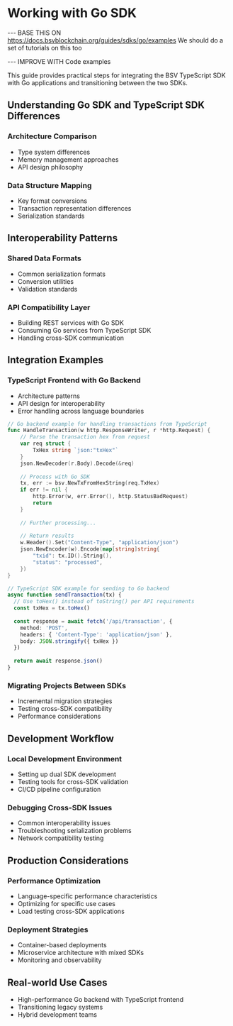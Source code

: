 # Working with Go SDK

--- BASE THIS ON https://docs.bsvblockchain.org/guides/sdks/go/examples
We should do a set of tutorials on this too 

--- IMPROVE WITH Code examples

This guide provides practical steps for integrating the BSV TypeScript SDK with Go applications and transitioning between the two SDKs.

## Understanding Go SDK and TypeScript SDK Differences

### Architecture Comparison

- Type system differences
- Memory management approaches
- API design philosophy

### Data Structure Mapping

- Key format conversions
- Transaction representation differences
- Serialization standards

## Interoperability Patterns

### Shared Data Formats

- Common serialization formats
- Conversion utilities
- Validation standards

### API Compatibility Layer

- Building REST services with Go SDK
- Consuming Go services from TypeScript SDK
- Handling cross-SDK communication

## Integration Examples

### TypeScript Frontend with Go Backend

- Architecture patterns
- API design for interoperability
- Error handling across language boundaries

```go
// Go backend example for handling transactions from TypeScript
func HandleTransaction(w http.ResponseWriter, r *http.Request) {
    // Parse the transaction hex from request
    var req struct {
        TxHex string `json:"txHex"`
    }
    json.NewDecoder(r.Body).Decode(&req)
    
    // Process with Go SDK
    tx, err := bsv.NewTxFromHexString(req.TxHex)
    if err != nil {
        http.Error(w, err.Error(), http.StatusBadRequest)
        return
    }
    
    // Further processing...
    
    // Return results
    w.Header().Set("Content-Type", "application/json")
    json.NewEncoder(w).Encode(map[string]string{
        "txid": tx.ID().String(),
        "status": "processed",
    })
}
```

```typescript
// TypeScript SDK example for sending to Go backend
async function sendTransaction(tx) {
  // Use toHex() instead of toString() per API requirements
  const txHex = tx.toHex()
  
  const response = await fetch('/api/transaction', {
    method: 'POST',
    headers: { 'Content-Type': 'application/json' },
    body: JSON.stringify({ txHex })
  })
  
  return await response.json()
}
```

### Migrating Projects Between SDKs

- Incremental migration strategies
- Testing cross-SDK compatibility
- Performance considerations

## Development Workflow

### Local Development Environment

- Setting up dual SDK development
- Testing tools for cross-SDK validation
- CI/CD pipeline configuration

### Debugging Cross-SDK Issues

- Common interoperability issues
- Troubleshooting serialization problems
- Network compatibility testing

## Production Considerations

### Performance Optimization

- Language-specific performance characteristics
- Optimizing for specific use cases
- Load testing cross-SDK applications

### Deployment Strategies

- Container-based deployments
- Microservice architecture with mixed SDKs
- Monitoring and observability

## Real-world Use Cases

- High-performance Go backend with TypeScript frontend
- Transitioning legacy systems
- Hybrid development teams
